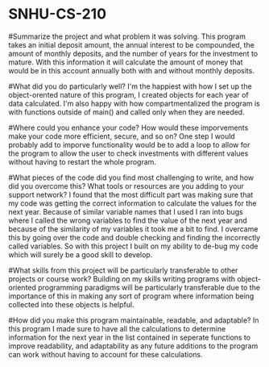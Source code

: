# SNHU-CS-210

#Summarize the project and what problem it was solving.
This program takes an initial deposit amount, the annual interest to be compounded, the amount of monthly deposits, and the number of years for the investment to mature. With this information it will calculate the amount of money that would be in this account annually both with and without monthly deposits.

#What did you do particularly well?
I'm the happiest with how I set up the object-orented nature of this program, I created objects for each year of data calculated. I'm also happy with how compartmentalized the program is with functions outside of main() and called only when they are needed.

#Where could you enhance your code? How would these imporvements make your code more efficient, secure, and so on?
One step I would probably add to imporve functionality would be to add a loop to allow for the program to allow the user to check investments with different values without having to restart the whole program. 

#What pieces of the code did you find most challenging to write, and how did you overcome this? What tools or resources are you adding to your support network?
I found that the most difficult part was making sure that my code was getting the correct information to calculate the values for the next year. Because of similar variable names that I used I ran into bugs where I called the wrong variables to find the value of the next year and because of the similarity of my variables it took me a bit to find. I overcame this by going over the code and double checking and finding the incorrectly called variables. So with this project I built on my ability to de-bug my code which will surely be a good skill to develop.

#What skills from this project will be particularly transferable to other projects or course work?
Building on my skills writing programs with object-oriented programming paradigms will be particularly transferable due to the importance of this in making any sort of program where information being collected into these objects is helpful.

#How did you make this program maintainable, readable, and adaptable?
In this program I made sure to have all the calculations to determine information for the next year in the list contained in seperate functions to improve readability, and adaptability as any future additions to the program can work without having to account for these calculations.
